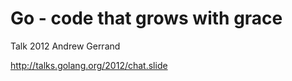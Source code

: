 Go - code that grows with grace
===============================

Talk 2012 Andrew Gerrand

http://talks.golang.org/2012/chat.slide
